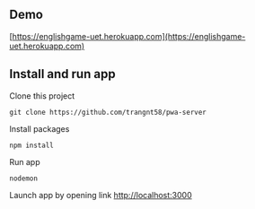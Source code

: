## Demo
[https://englishgame-uet.herokuapp.com](https://englishgame-uet.herokuapp.com)
## Install and run app
Clone this project
```
git clone https://github.com/trangnt58/pwa-server
```
Install packages
```
npm install
```
Run app
```
nodemon
```
Launch app by opening link [http://localhost:3000](http://localhost:3000)
